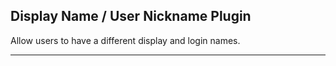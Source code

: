 ## Display Name / User Nickname Plugin
Allow users to have a different display and login names.

***